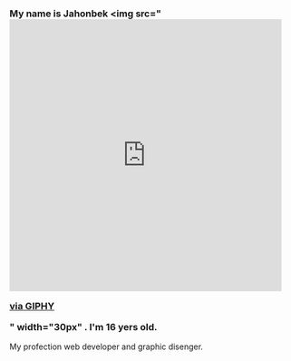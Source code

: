 ### My name is Jahonbek <img src="<iframe src="https://giphy.com/embed/3nbbQlUpGDdgA" width="480" height="480" frameBorder="0" class="giphy-embed" allowFullScreen></iframe><p><a href="https://giphy.com/gifs/emoji-ethnic-3nbbQlUpGDdgA">via GIPHY</a></p> " width="30px" . I'm 16 yers old.
My profection web developer and graphic disenger.

